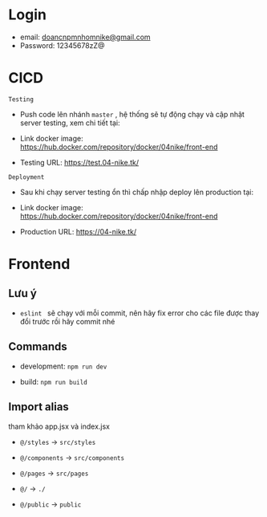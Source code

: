 # Login

- email: doancnpmnhomnike@gmail.com
- Password: 12345678zZ@

# CICD

`Testing`

- Push code lên nhánh `master` , hệ thống sẽ tự động chạy và cập nhật server testing, xem chi tiết tại:

- Link docker image:
  https://hub.docker.com/repository/docker/04nike/front-end

- Testing URL:
  https://test.04-nike.tk/

`Deployment`

- Sau khi chạy server testing ổn thì chấp nhập deploy lên production tại:

- Link docker image:
  https://hub.docker.com/repository/docker/04nike/front-end

- Production URL:
  https://04-nike.tk/

# Frontend

## Lưu ý

- `eslint ` sẽ chạy với mỗi commit, nên hãy fix error cho các file được thay đổi trước rồi hãy commit nhé

## Commands

- development: `npm run dev`

- build: `npm run build`

## Import alias

tham khảo app.jsx và index.jsx

- `@/styles` -> `src/styles`

- `@/components` -> `src/components`

- `@/pages` -> `src/pages`

- `@/` -> `./`

- `@/public` -> `public`
